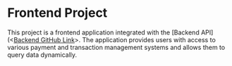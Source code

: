 # Frontend Project

This project is a frontend application integrated with the [Backend API](<[Backend GitHub Link](https://github.com/busecnky/FinancialHouseProject)>. The application provides users with access to various payment and transaction management systems and allows them to query data dynamically.
